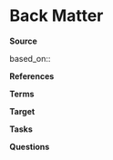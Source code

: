 # Back Matter

**Source**
<!-- Always keep a link to the source- -->
based_on::

**References**
<!-- Links to pages not referenced in the content. -->

**Terms**
<!-- Links to definition pages. -->

**Target**
<!-- Link to project note or externaly published content. -->

**Tasks**
<!-- What remains to be done with this note? -->

**Questions**
<!-- What remains for you to consider? -->